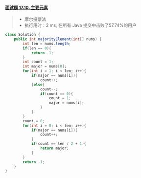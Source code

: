 #### [面试题 17.10. 主要元素](https://leetcode-cn.com/problems/find-majority-element-lcci/)

> - 摩尔投票法
> - 执行用时：2 ms, 在所有 Java 提交中击败了57.74%的用户

```java
class Solution {
    public int majorityElement(int[] nums) {
        int len = nums.length;
        if(len == 0){
            return -1;
        }
        int count = 1;
        int major = nums[0];
        for(int i = 1; i < len; i++){
            if(major == nums[i]){
                count++;
            }else{
                count--;
                if(count == 0){
                    count = 1;
                    major = nums[i];
                }
            }
        }
        count = 0;
        for(int i = 0; i < len; i++){
            if(major == nums[i]){
                count++;
            }
            if(count == len / 2 + 1){
                return major;
            }
        }
        return -1;
    }
}
```


